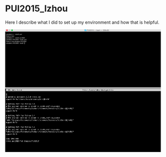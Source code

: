 # PUI2015_lzhou
Here I describe what I did to set up my environment and how that is helpful.

![Alt text](pui2015.png)
![Alt text](bash_profile.png)
